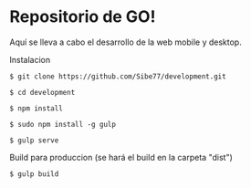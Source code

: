 # Repositorio de GO!

Aquí se lleva a cabo el desarrollo de la web mobile y desktop.

Instalacion

	$ git clone https://github.com/Sibe77/development.git

	$ cd development

	$ npm install

	$ sudo npm install -g gulp

	$ gulp serve

Build para produccion (se hará el build en la carpeta "dist")

	$ gulp build